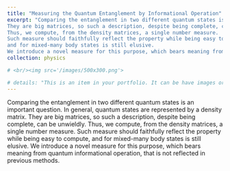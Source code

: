 ```yaml
---
title: "Measuring the Quantum Entanglement by Informational Operation"
excerpt: "Comparing the entanglement in two different quantum states is an important question. In general, quantum states are represented by a density matrix. 
They are big matrices, so such a description, despite being complete, can be unwieldly. 
Thus, we compute, from the density matrices, a single number measure. 
Such measure should faithfully reflect the property while being easy to compute, 
and for mixed-many body states is still elusive. 
We introduce a novel measure for this purpose, which bears meaning from quantum informational operation, that is not reflected in previous methods. "
collection: physics

# <br/><img src='/images/500x300.png'>

# details: "This is an item in your portfolio. It can be have images or nice text. If you name the file .md, it will be parsed as markdown. If you name the file .html, it will be parsed as HTML. "
---
```


Comparing the entanglement in two different quantum states is an important question. In general, quantum states are represented by a density matrix. 
They are big matrices, so such a description, despite being complete, can be unwieldly. 
Thus, we compute, from the density matrices, a single number measure. 
Such measure should faithfully reflect the property while being easy to compute, 
and for mixed-many body states is still elusive. 
We introduce a novel measure for this purpose, which bears meaning from quantum informational operation, that is not reflected in previous methods. 